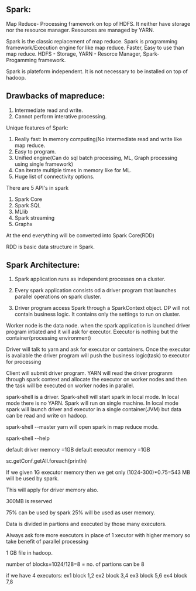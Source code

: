 Spark:
----------
Map Reduce- Processing framework on top of HDFS. It neither have storage nor the resource manager. Resources are managed by YARN. 

Spark is the classic replacement of map reduce. Spark is programming framework/Execution engine for like map reduce. Faster, Easy to use than map reduce. HDFS - Storage, YARN - Resorce Manager, Spark- Progamming framework.

Spark is plateform independent. It is not necessary to be installed on top of hadoop.

Drawbacks of mapreduce:
-------------------------------
1. Intermediate read and write.
2. Cannot perform interative processing.

Unique features of Spark:
1. Really fast: In memory computing(No intermediate read and write like map reduce.
2. Easy to program.
3. Unified engine(Can do sql batch processing, ML, Graph processing using single framework)
4. Can iterate multiple times in memory like for ML.
5. Huge list of connectivity options.

There are 5 API's in spark
1) Spark Core
2) Spark SQL
3) MLlib
4) Spark streaming
5) Graphx

At the end everything will be converted into Spark Core(RDD)

RDD is basic data structure in Spark.

Spark Architecture:
------------------------
1. Spark application runs as independent processes on a cluster.

2. Every spark application consists od a driver program that launches parallel operations on spark cluster.

3. Driver program access Spark through a SparkContext object. DP will not contain business logic. It contains only the settings to run on cluster.

Worker node is the data node. when the spark application is launched driver program intiated and it will ask for executor. Executor is nothing but the container(processing environment)

Driver will talk to yarn and ask for executor or containers. Once the executor is available the driver program will push the business logic(task) to executor for processing

Client will submit driver program. YARN will read the driver progranm through spark context and allocate the executor on worker nodes and then the task will be executed on worker nodes in parallel.

spark-shell is a driver. Spark-shell will start spark in local mode. In local mode there is no YARN. Spark will run on single machine. In local mode spark will launch driver and executor in a single container(JVM) but data can be read and write on hadoop.

spark-shell --master yarn will open spark in map reduce mode.

spark-shell --help

default driver memory =1GB
default executor memory =1GB

sc.getConf.getAll.foreach(println)

If we given 1G executor memory then we get only
(1024-300)*0.75=543 MB will be used by spark.

This will apply for driver memory also.

300MB is reserved 

75% can be used by spark 
25% will be used as user memory.

Data is divided in partions and executed by those many executors.

Always ask fore more executors in place of 1 xecutor with higher memory so take benefit of parallel processing


1 GB file in hadoop.

number of blocks=1024/128=8 = no. of partions can be 8

if we have 4 executors:
ex1 block 1,2
ex2 block 3,4
ex3 block 5,6
ex4 block 7,8
